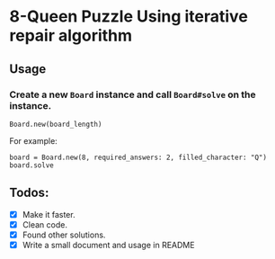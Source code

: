 # 8-Queen Puzzle Using iterative repair algorithm 

## Usage

### Create a new `Board` instance and call `Board#solve` on the instance.
```
Board.new(board_length)

```
For example:
```
board = Board.new(8, required_answers: 2, filled_character: "Q")
board.solve
```

## Todos:
- [x] Make it faster.
- [x] Clean code.
- [x] Found other solutions.
- [x] Write a small document and usage in README
